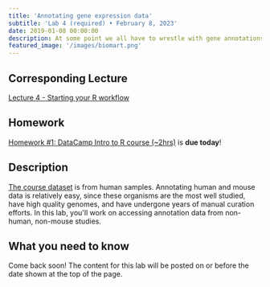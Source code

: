 ```yaml
---
title: 'Annotating gene expression data'
subtitle: 'Lab 4 (required) • February 8, 2023'
date: 2019-01-08 00:00:00
description: At some point we all have to wrestle with gene annotations – that is, all the stuff we can label a gene with. In this lab, you'll learn to access a world of gene-centric annotation data and will practice on gene expression data from non-model organisms.
featured_image: '/images/biomart.png'
---
```


## Corresponding Lecture

[Lecture 4 - Starting your R workflow](https://diytranscriptomics.com/project/lecture-04)

## Homework

[Homework #1: DataCamp Intro to R course (~2hrs)](https://www.datacamp.com/courses/free-introduction-to-r) is **due today**!

## Description

[The course dataset](https://diytranscriptomics.com/data) is from human samples.  Annotating human and mouse data is relatively easy, since these organisms are the most well studied, have high quality genomes, and have undergone years of manual curation efforts.  In this lab, you'll work on accessing annotation data from non-human, non-mouse studies.

## What you need to know

Come back soon!  The content for this lab will be posted on or before the date shown at the top of the page.




